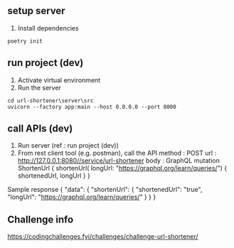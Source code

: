## setup server
1. Install dependencies
```
poetry init
```


## run project (dev)
1. Activate virtual environment
2. Run the server
```
cd url-shortener\server\src
uvicorn --factory app:main --host 0.0.0.0 --port 8000
```


## call APIs (dev)
1. Run server (ref : run project (dev))
2. From rest client tool (e.g. postman), call the API
method : POST
url : http://127.0.0.1:8080//service/url-shortener
body : GraphQL
mutation ShortenUrl {
	shortenUrl( longUrl: "https://graphql.org/learn/queries/")
	{
		shortenedUrl,
        longUrl
	}
}

Sample response
{
    "data": {
        "shortenUrl": {
            "shortenedUrl": "true",
            "longUrl": "https://graphql.org/learn/queries/"
        }
    }
}


## Challenge info
https://codingchallenges.fyi/challenges/challenge-url-shortener/
